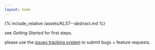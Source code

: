 ```yaml
---
layout: home
---
```


{% include_relative /assets/KLST--abstract.md %}

see *Getting Started* for first steps.

please use the [issues tracking system](https://github.com/dennisppaul/klangstrom-arduino/issues) to submit bugs + feature requests.
